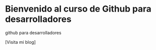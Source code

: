 # Bienvenido al curso de Github para desarrolladores

github para desarrolladores

[Visita mi blog]
